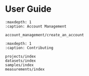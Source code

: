 # User Guide

```{toctree}
:maxdepth: 1
:caption: Account Management

account_management/create_an_account

```

```{toctree}
:maxdepth: 1
:caption: Contributing

projects/index
datasets/index
samples/index
measurements/index

```
